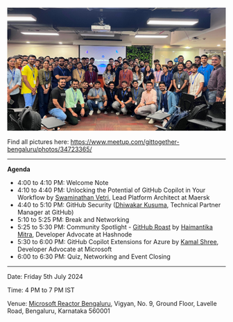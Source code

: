 ![image](/assets/2024-07-05.jpg)

Find all pictures here: https://www.meetup.com/gittogether-bengaluru/photos/34723365/

-----------

**Agenda**

- 4:00 to 4:10 PM: Welcome Note
- 4:10 to 4:40 PM: Unlocking the Potential of GitHub Copilot in Your Workflow by [Swaminathan Vetri](https://github.com/swaminathanvetri), Lead Platform Architect at Maersk
- 4:40 to 5:10 PM: GitHub Security ([Dhiwakar Kusuma](https://www.linkedin.com/in/dhiwakarkusuma/), Technical Partner Manager at GitHub)
- 5:10 to 5:25 PM: Break and Networking
- 5:25 to 5:30 PM: Community Spotlight - [GitHub Roast](https://github.com/Haimantika/GitHub-roast) by [Haimantika Mitra](https://github.com/Haimantika), Developer Advocate at Hashnode
- 5:30 to 6:00 PM: GitHub Copilot Extensions for Azure by [Kamal Shree](https://github.com/kamalshree), Developer Advocate at Microsoft
- 6:00 to 6:30 PM: Quiz, Networking and Event Closing

-----------

Date: Friday 5th July 2024

Time: 4 PM to 7 PM IST

Venue: [Microsoft Reactor Bengaluru](https://maps.app.goo.gl/sVMRT7pu1JC4muw1A), Vigyan, No. 9, Ground Floor, Lavelle Road, Bengaluru, Karnataka 560001
